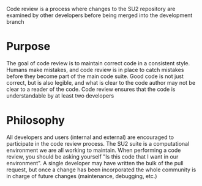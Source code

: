 Code review is a process where changes to the SU2 repository are examined by other developers before being merged into the development branch

# Purpose
The goal of code review is to maintain correct code in a consistent style. Humans make mistakes, and code review is in place to catch mistakes before they become part of the main code suite. Good code is not just correct, but is also legible, and what is clear to the code author may not be clear to a reader of the code. Code review ensures that the code is understandable by at least two developers

# Philosophy
All developers and users (internal and external) are encouraged to participate in the code review process. The SU2 suite is a computational environment we are all working to maintain. When performing a code review, you should be asking yourself "Is this code that I want in our environment". A single developer may have written the bulk of the pull request, but once a change has been incorporated the whole community is in charge of future changes (maintenance, debugging, etc.)